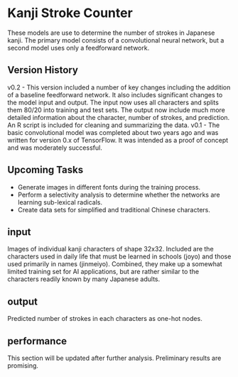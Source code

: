 # Kanji Stroke Counter
These models are use to determine the number of strokes in Japanese kanji. The primary model consists of a convolutional neural network, but a second model uses only a feedforward network.

## Version History
v0.2 - This version included a number of key changes including the addition of a baseline feedforward network. It also includes significant changes to the model input and output. The input now uses all characters and splits them 80/20 into training and test sets. The output now include much more detailed information about the character, number of strokes, and prediction. An R script is included for cleaning and summarizing the data.
v0.1 - The basic convolutional model was completed about two years ago and was written for version 0.x of TensorFlow. It was intended as a proof of concept and was moderately successful.

## Upcoming Tasks
- Generate images in different fonts during the training process.
- Perform a selectivity analysis to determine whether the networks are learning sub-lexical radicals.
- Create data sets for simplified and traditional Chinese characters.

## input
Images of individual kanji characters of shape 32x32. Included are the characters used in daily life that must be learned in schools (joyo) and those used primarily in names (jinmeiyo). Combined, they make up a somewhat limited training set for AI applications, but are rather similar to the characters readily known by many Japanese adults.

## output
Predicted number of strokes in each characters as one-hot nodes.

## performance
This section will be updated after further analysis. Preliminary results are promising.
